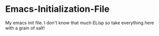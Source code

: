 # Emacs-Initialization-File
My emacs init file. 
I don't know that much ELisp so take everything here with a grain of salt!  
